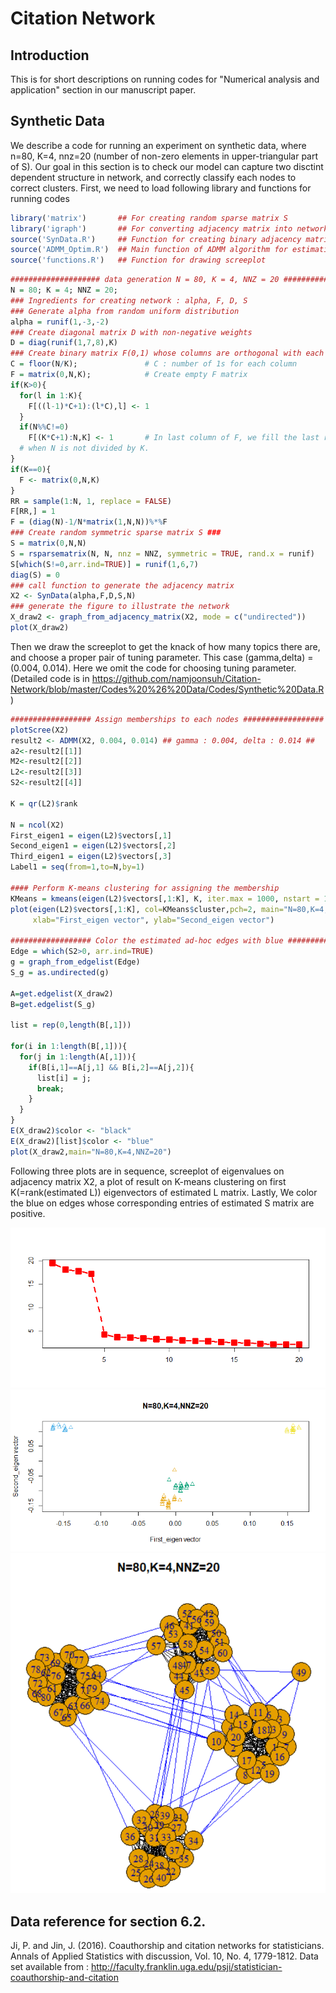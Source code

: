# Citation Network
## Introduction 
This is for short descriptions on running codes for "Numerical analysis and application" section in our manuscript paper.

## Synthetic Data
We describe a code for running an experiment on synthetic data, where n=80, K=4, nnz=20 (number of non-zero elements in upper-triangular part of S). Our goal in this section is to check our model can capture two disctint dependent structure in network, and correctly classify each nodes to correct clusters.
First, we need to load following library and functions for running codes
```R
library('matrix')       ## For creating random sparse matrix S
library('igraph')       ## For converting adjacency matrix into network object and for drawing graph
source('SynData.R')     ## Function for creating binary adjacency matrix
source('ADMM_Optim.R')  ## Main function of ADMM algorithm for estimation
source('functions.R')   ## Function for drawing screeplot 
```

```R
#################### data generation N = 80, K = 4, NNZ = 20 ####################
N = 80; K = 4; NNZ = 20;
### Ingredients for creating network : alpha, F, D, S                      
### Generate alpha from random uniform distribution
alpha = runif(1,-3,-2)
### Create diagonal matrix D with non-negative weights
D = diag(runif(1,7,8),K)
### Create binary matrix F(0,1) whose columns are orthogonal with each other.
C = floor(N/K);               # C : number of 1s for each column
F = matrix(0,N,K);            # Create empty F matrix
if(K>0){
  for(l in 1:K){
    F[((l-1)*C+1):(l*C),l] <- 1
  }
  if(N%%C!=0)
    F[(K*C+1):N,K] <- 1       # In last column of F, we fill the last remaining entries with 1s, 
  # when N is not divided by K.
}
if(K==0){
  F <- matrix(0,N,K)
}
RR = sample(1:N, 1, replace = FALSE) 
F[RR,] = 1
F = (diag(N)-1/N*matrix(1,N,N))%*%F
### Create random symmetric sparse matrix S ### 
S = matrix(0,N,N)
S = rsparsematrix(N, N, nnz = NNZ, symmetric = TRUE, rand.x = runif)
S[which(S!=0,arr.ind=TRUE)] = runif(1,6,7)
diag(S) = 0
### call function to generate the adjacency matrix
X2 <- SynData(alpha,F,D,S,N)
### generate the figure to illustrate the network
X_draw2 <- graph_from_adjacency_matrix(X2, mode = c("undirected"))
plot(X_draw2)
```
Then we draw the screeplot to get the knack of how many topics there are, and choose a proper pair of tuning parameter.
This case (gamma,delta) = (0.004, 0.014). Here we omit the code for choosing tuning parameter. (Detailed code is in https://github.com/namjoonsuh/Citation-Network/blob/master/Codes%20%26%20Data/Codes/Synthetic%20Data.R)

```R
################## Assign memberships to each nodes ##################
plotScree(X2)
result2 <- ADMM(X2, 0.004, 0.014) ## gamma : 0.004, delta : 0.014 ##
a2<-result2[[1]]
M2<-result2[[2]]
L2<-result2[[3]]
S2<-result2[[4]]

K = qr(L2)$rank

N = ncol(X2)
First_eigen1 = eigen(L2)$vectors[,1]
Second_eigen1 = eigen(L2)$vectors[,2]
Third_eigen1 = eigen(L2)$vectors[,3]
Label1 = seq(from=1,to=N,by=1)

#### Perform K-means clustering for assigning the membership
KMeans = kmeans(eigen(L2)$vectors[,1:K], K, iter.max = 1000, nstart = 100, algorithm = "Hartigan-Wong")
plot(eigen(L2)$vectors[,1:K], col=KMeans$cluster,pch=2, main="N=80,K=4,NNZ=20",
     xlab="First_eigen vector", ylab="Second_eigen vector")

################## Color the estimated ad-hoc edges with blue ################## 
Edge = which(S2>0, arr.ind=TRUE)
g = graph_from_edgelist(Edge)
S_g = as.undirected(g)

A=get.edgelist(X_draw2)
B=get.edgelist(S_g)

list = rep(0,length(B[,1]))

for(i in 1:length(B[,1])){
  for(j in 1:length(A[,1])){
    if(B[i,1]==A[j,1] && B[i,2]==A[j,2]){
      list[i] = j;
      break;
    }
  }
}
E(X_draw2)$color <- "black"
E(X_draw2)[list]$color <- "blue"
plot(X_draw2,main="N=80,K=4,NNZ=20")
```
Following three plots are in sequence, screeplot of eigenvalues on adjacency matrix X2, a plot of result on K-means clustering on first K(=rank(estimated L)) eigenvectors of estimated L matrix. Lastly, We color the blue on edges whose corresponding entries of estimated S matrix are positive.

![](https://github.com/namjoonsuh/Citation-Network/blob/master/Manuscript%20Tex%20file/Figures/Fig_git_1.png)
![](https://github.com/namjoonsuh/Citation-Network/blob/master/Manuscript%20Tex%20file/Figures/Fig_git_3.png)
![](https://github.com/namjoonsuh/Citation-Network/blob/master/Manuscript%20Tex%20file/Figures/Fig_git_2.png)


## Data reference for section 6.2.
Ji, P. and Jin, J. (2016). Coauthorship and citation networks for statisticians. Annals of Applied Statistics with discussion, Vol. 10, No. 4, 1779-1812. Data set available from :
http://faculty.franklin.uga.edu/psji/statistician-coauthorship-and-citation
